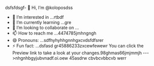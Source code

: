 dsfsfdsgf- 👋 Hi, I’m @koloposdss
- 👀 I’m interested in ...rtbdf
- 🌱 I’m currently learning ...gre
- 💞️ I’m looking to collaborate on ...
- 📫 How to reach me ...4474785jmhngngh
- 😄 Pronouns: ...sdfhyhyhhgnnhgxcvdsfdfsrer
- ⚡ Fun fact: ...dsfasd
gr45886233zxcewfewewr
You can click the Preview link to take a look at your changes.98ghmas66jmjmmjh
--->nhgnhbgyjubvnadf.oi.oew
45asdrw
cbvbcvbbcvb
werr
